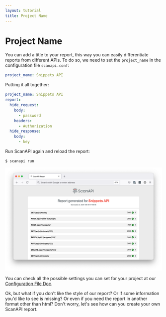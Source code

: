 ```yaml
---
layout: tutorial
title: Project Name
---
```


# Project Name

You can add a title to your report, this way you can easily differentiate reports from different
APIs. To do so, we need to set the `project_name` in the configuration file `scanapi.conf`:

```yaml
project_name: Snippets API
```

Putting it all together:

```yaml
project_name: Snippets API
report:
  hide_request:
    body:
      - password
    headers:
      - Authorization
  hide_response:
    body:
      - key
```

Run ScanAPI again and reload the report:

```shell
$ scanapi run
```

<p align="center">
  <img
    src="/assets/images/tutorial/step11/report-1.png"
    width="900"
    alt="Report overview - project name"
  >
</p>

You can check all the possible settings you can set for your project at our
[Configuration File Doc][doc-config-file].

Ok, but what if you don't like the style of our report? Or if some information you'd like to see is
missing? Or even if you need the report in another format other than html? Don't worry, let's see
how can you create your own ScanAPI report.

[doc-config-file]: /docs_v1/configuration/config_file.html
